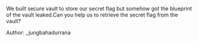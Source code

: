 We built secure vault to store our secret flag but somehow got the blueprint of the vault leaked.Can you help us to retrieve the secret flag from the vault?

Author: _jungbahadurrana
